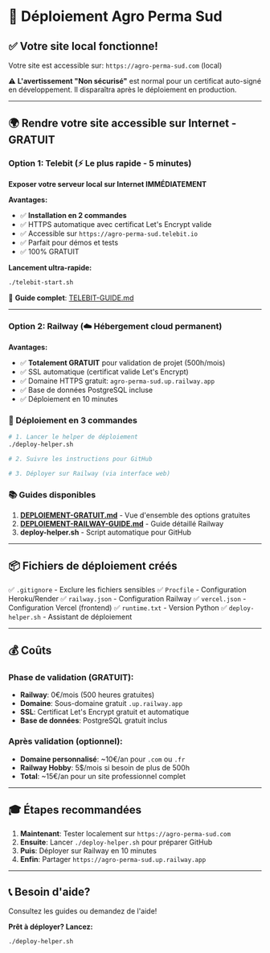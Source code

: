 # 🚀 Déploiement Agro Perma Sud

## ✅ Votre site local fonctionne!

Votre site est accessible sur: `https://agro-perma-sud.com` (local)

⚠️ **L'avertissement "Non sécurisé"** est normal pour un certificat auto-signé en développement. Il disparaîtra après le déploiement en production.

---

## 🌍 Rendre votre site accessible sur Internet - GRATUIT

### Option 1: Telebit (⚡ Le plus rapide - 5 minutes)

**Exposer votre serveur local sur Internet IMMÉDIATEMENT**

**Avantages:**
- ✅ **Installation en 2 commandes**
- ✅ HTTPS automatique avec certificat Let's Encrypt valide
- ✅ Accessible sur `https://agro-perma-sud.telebit.io`
- ✅ Parfait pour démos et tests
- ✅ 100% GRATUIT

**Lancement ultra-rapide:**
```bash
./telebit-start.sh
```

📖 **Guide complet**: [TELEBIT-GUIDE.md](TELEBIT-GUIDE.md)

---

### Option 2: Railway (☁️ Hébergement cloud permanent)

**Avantages:**
- ✅ **Totalement GRATUIT** pour validation de projet (500h/mois)
- ✅ SSL automatique (certificat valide Let's Encrypt)
- ✅ Domaine HTTPS gratuit: `agro-perma-sud.up.railway.app`
- ✅ Base de données PostgreSQL incluse
- ✅ Déploiement en 10 minutes

### 🎯 Déploiement en 3 commandes

```bash
# 1. Lancer le helper de déploiement
./deploy-helper.sh

# 2. Suivre les instructions pour GitHub

# 3. Déployer sur Railway (via interface web)
```

### 📚 Guides disponibles

1. **[DEPLOIEMENT-GRATUIT.md](DEPLOIEMENT-GRATUIT.md)** - Vue d'ensemble des options gratuites
2. **[DEPLOIEMENT-RAILWAY-GUIDE.md](DEPLOIEMENT-RAILWAY-GUIDE.md)** - Guide détaillé Railway
3. **deploy-helper.sh** - Script automatique pour GitHub

---

## 📦 Fichiers de déploiement créés

✅ `.gitignore` - Exclure les fichiers sensibles
✅ `Procfile` - Configuration Heroku/Render
✅ `railway.json` - Configuration Railway
✅ `vercel.json` - Configuration Vercel (frontend)
✅ `runtime.txt` - Version Python
✅ `deploy-helper.sh` - Assistant de déploiement

---

## 💰 Coûts

### Phase de validation (GRATUIT):
- **Railway**: 0€/mois (500 heures gratuites)
- **Domaine**: Sous-domaine gratuit `.up.railway.app`
- **SSL**: Certificat Let's Encrypt gratuit et automatique
- **Base de données**: PostgreSQL gratuit inclus

### Après validation (optionnel):
- **Domaine personnalisé**: ~10€/an pour `.com` ou `.fr`
- **Railway Hobby**: 5$/mois si besoin de plus de 500h
- **Total**: ~15€/an pour un site professionnel complet

---

## 🎓 Étapes recommandées

1. **Maintenant**: Tester localement sur `https://agro-perma-sud.com`
2. **Ensuite**: Lancer `./deploy-helper.sh` pour préparer GitHub
3. **Puis**: Déployer sur Railway en 10 minutes
4. **Enfin**: Partager `https://agro-perma-sud.up.railway.app`

---

## 📞 Besoin d'aide?

Consultez les guides ou demandez de l'aide!

**Prêt à déployer? Lancez:**
```bash
./deploy-helper.sh
```
